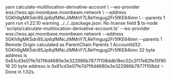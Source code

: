<div id="termynal" data-termynal>
    <span data-ty="input"><span class="file-path"></span>yarn calculate-multilocation-derivative-account \</span>
    <span data-ty>--ws-provider wss://wss.api.moonbase.moonbeam.network \</span>
    <span data-ty>--address 5GKh9gMK5dn9SJp6qfMNcJiMMnY7LReYmgug2Fr5fKE64imn \</span>
    <span data-ty>--parents 1</span>
    <br>
    <span data-ty>yarn run v1.22.10</span>
    <span data-ty>warning ../../../package.json: No license field</span>
    <span data-ty>$ ts-node 'scripts/calculate-multilocation-derivative-account.ts' --ws-provider wss://wss.api.moonbase.moonbeam.network --address 5GKh9gMK5dn9SJp6qfMNcJiMMnY7LReYmgug2Fr5fKE64imn --parents 1</span>
    <br>
    <span data-ty>Remote Origin calculated as ParentChain</span>
    <span data-ty>Parents 1</span>
    <span data-ty>AccountId32: 5GKh9gMK5dn9SJp6qfMNcJiMMnY7LReYmgug2Fr5fKE64imn</span>
    <span data-ty>32 byte address is 0x61cd3e07fe7d7f6d4680e3e322986b7877f108ddb18ec02c2f17e82fe15f9016</span>
    <span data-ty>20 byte address is 0x61cd3e07fe7d7f6d4680e3e322986b7877f108dd</span>
    <span data-ty>✨  Done in 1.02s.</span>
    <span data-ty="input"><span class="file-path"></span></span>
</div>
